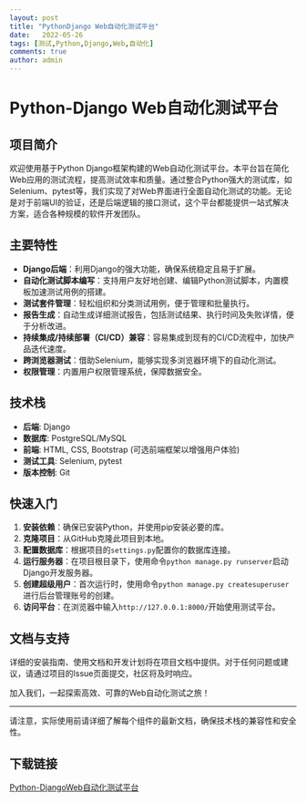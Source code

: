 ```yaml
---
layout: post
title: "PythonDjango Web自动化测试平台"
date:   2022-05-26
tags: [测试,Python,Django,Web,自动化]
comments: true
author: admin
---
```

# Python-Django Web自动化测试平台

## 项目简介

欢迎使用基于Python Django框架构建的Web自动化测试平台。本平台旨在简化Web应用的测试流程，提高测试效率和质量。通过整合Python强大的测试库，如Selenium、pytest等，我们实现了对Web界面进行全面自动化测试的功能。无论是对于前端UI的验证，还是后端逻辑的接口测试，这个平台都能提供一站式解决方案，适合各种规模的软件开发团队。

## 主要特性

- **Django后端**：利用Django的强大功能，确保系统稳定且易于扩展。
- **自动化测试脚本编写**：支持用户友好地创建、编辑Python测试脚本，内置模板加速测试用例的搭建。
- **测试套件管理**：轻松组织和分类测试用例，便于管理和批量执行。
- **报告生成**：自动生成详细测试报告，包括测试结果、执行时间及失败详情，便于分析改进。
- **持续集成/持续部署（CI/CD）兼容**：容易集成到现有的CI/CD流程中，加快产品迭代速度。
- **跨浏览器测试**：借助Selenium，能够实现多浏览器环境下的自动化测试。
- **权限管理**：内置用户权限管理系统，保障数据安全。

## 技术栈

- **后端**: Django
- **数据库**: PostgreSQL/MySQL
- **前端**: HTML, CSS, Bootstrap (可选前端框架以增强用户体验)
- **测试工具**: Selenium, pytest
- **版本控制**: Git

## 快速入门

1. **安装依赖**：确保已安装Python，并使用pip安装必要的库。
2. **克隆项目**：从GitHub克隆此项目到本地。
3. **配置数据库**：根据项目的`settings.py`配置你的数据库连接。
4. **运行服务器**：在项目根目录下，使用命令`python manage.py runserver`启动Django开发服务器。
5. **创建超级用户**：首次运行时，使用命令`python manage.py createsuperuser`进行后台管理账号的创建。
6. **访问平台**：在浏览器中输入`http://127.0.0.1:8000/`开始使用测试平台。

## 文档与支持

详细的安装指南、使用文档和开发计划将在项目文档中提供。对于任何问题或建议，请通过项目的Issue页面提交，社区将及时响应。

加入我们，一起探索高效、可靠的Web自动化测试之旅！

---

请注意，实际使用前请详细了解每个组件的最新文档，确保技术栈的兼容性和安全性。

## 下载链接

[Python-DjangoWeb自动化测试平台](https://pan.quark.cn/s/ed719fa32ee8)